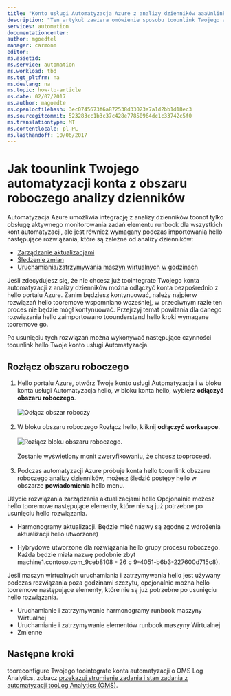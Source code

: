 ```yaml
---
title: "Konto usługi Automatyzacja Azure z analizy dzienników aaaUnlink | Dokumentacja firmy Microsoft"
description: "Ten artykuł zawiera omówienie sposobu toounlink Twojego automatyzacji Azure konta z obszarem roboczym pakietu OMS."
services: automation
documentationcenter: 
author: mgoedtel
manager: carmonm
editor: 
ms.assetid: 
ms.service: automation
ms.workload: tbd
ms.tgt_pltfrm: na
ms.devlang: na
ms.topic: how-to-article
ms.date: 02/07/2017
ms.author: magoedte
ms.openlocfilehash: 3ec0745673f6a872538d33023a7a1d2bb1d18ec3
ms.sourcegitcommit: 523283cc1b3c37c428e77850964dc1c33742c5f0
ms.translationtype: MT
ms.contentlocale: pl-PL
ms.lasthandoff: 10/06/2017
---
```

# <a name="how-toounlink-your-automation-account-from-a-log-analytics-workspace"></a>Jak toounlink Twojego automatyzacji konta z obszaru roboczego analizy dzienników

Automatyzacja Azure umożliwia integrację z analizy dzienników toonot tylko obsługę aktywnego monitorowania zadań elementu runbook dla wszystkich kont automatyzacji, ale jest również wymagany podczas importowania hello następujące rozwiązania, które są zależne od analizy dzienników:

* [Zarządzanie aktualizacjami](../operations-management-suite/oms-solution-update-management.md)
* [Śledzenie zmian](../log-analytics/log-analytics-change-tracking.md)
* [Uruchamiania/zatrzymywania maszyn wirtualnych w godzinach](automation-solution-vm-management.md)
 
Jeśli zdecydujesz się, że nie chcesz już toointegrate Twojego konta automatyzacji z analizy dzienników można odłączyć konta bezpośrednio z hello portalu Azure.  Zanim będziesz kontynuować, należy najpierw rozwiązań hello tooremove wspomniano wcześniej, w przeciwnym razie ten proces nie będzie mógł kontynuować.  Przejrzyj temat powitania dla danego rozwiązania hello zaimportowano toounderstand hello kroki wymagane tooremove go.  

Po usunięciu tych rozwiązań można wykonywać następujące czynności toounlink hello Twoje konto usługi Automatyzacja.

## <a name="unlink-workspace"></a>Rozłącz obszaru roboczego

1. Hello portalu Azure, otwórz Twoje konto usługi Automatyzacja i w bloku konta usługi Automatyzacja hello, w bloku konta hello, wybierz **odłączyć obszaru roboczego**.<br><br> ![Odłącz obszar roboczy](media/automation-unlink-from-log-analytics/automation-unlink-workspace-option.png)<br><br>  
2. W bloku obszaru roboczego Rozłącz hello, kliknij **odłączyć worksapce**.<br><br> ![Rozłącz bloku obszaru roboczego](media/automation-unlink-from-log-analytics/automation-unlink-workspace-blade.png).<br><br>  Zostanie wyświetlony monit zweryfikowaniu, że chcesz tooproceed.<br><br>
3. Podczas automatyzacji Azure próbuje konta hello toounlink obszaru roboczego analizy dzienników, możesz śledzić postępy hello w obszarze **powiadomienia** hello menu.

Użycie rozwiązania zarządzania aktualizacjami hello Opcjonalnie możesz hello tooremove następujące elementy, które nie są już potrzebne po usunięciu hello rozwiązania.

* Harmonogramy aktualizacji.  Będzie mieć nazwy są zgodne z wdrożenia aktualizacji hello utworzone)

* Hybrydowe utworzone dla rozwiązania hello grupy procesu roboczego.  Każda będzie miała nazwę podobnie zbyt machine1.contoso.com_9ceb8108 - 26 c 9-4051-b6b3-227600d715c8).

Jeśli maszyn wirtualnych uruchamiania i zatrzymywania hello jest używany podczas rozwiązania poza godzinami szczytu, opcjonalnie można hello tooremove następujące elementy, które nie są już potrzebne po usunięciu hello rozwiązania.

* Uruchamianie i zatrzymywanie harmonogramy runbook maszyny Wirtualnej 
* Uruchamianie i zatrzymywanie elementów runbook maszyny Wirtualnej
* Zmienne   

## <a name="next-steps"></a>Następne kroki

tooreconfigure Twojego toointegrate konta automatyzacji o OMS Log Analytics, zobacz [przekazuj strumienie zadania i stan zadania z automatyzacji tooLog Analytics (OMS)](automation-manage-send-joblogs-log-analytics.md). 
